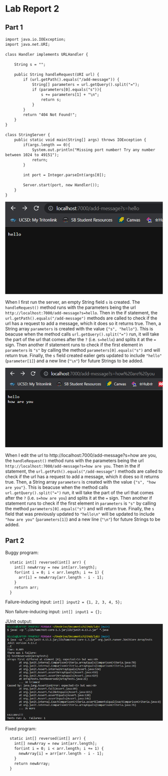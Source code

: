 # **Lab Report 2**
## Part 1
```
import java.io.IOException;
import java.net.URI;

class Handler implements URLHandler {

    String s = "";

    public String handleRequest(URI url) {
        if (url.getPath().equals("/add-message")) {
            String[] parameters = url.getQuery().split("=");
            if (parameters[0].equals("s")){
                s += parameters[1] + "\n";
                return s;
            }
        } 
        return "404 Not Found!";
    }
}

class StringServer {
    public static void main(String[] args) throws IOException {
        if(args.length == 0){
            System.out.println("Missing port number! Try any number between 1024 to 49151");
            return;
        }

        int port = Integer.parseInt(args[0]);

        Server.start(port, new Handler());
    }
}
```
![Image](lr2_p1.2.png)


When I first run the server, an empty String field `s` is created. The `handleRequest()` method runs with the parameters being the url `http://localhost:7000/add-message?s=hello`. Then in the if statement, the `url.getPath().equals("/add-message")` methods are called to check if the url has a request to add a message, which it does so it returns true. Then, a String array `parameters` is created with the value `{"s", "hello"}`. This is beacuse when the method calls `url.getQuery().split("=")` run, it will take the part of the url that comes after the `?` (i.e. `s=hello`) and splits it at the `=` sign. Then another if statement runs to check if the first element in `parameters` is `"s"` by calling the method `parameters[0].equals("s")` and will return true. Finally, the `s` field created ealier gets updated to include `"hello"` (`parameter[1]`) and a new line (`"\n"`) for future Strings to be added.


![Image](lr2_p1.3.png)


When I edit the url to http://localhost:7000/add-message?s=how are you, the `handleRequest()` method runs with the parameters being the url `http://localhost:7000/add-message?s=how are you`. Then in the if statement, the `url.getPath().equals("/add-message")` methods are called to check if the url has a request to add a message, which it does so it returns true. Then, a String array `parameters` is created with the value `{"s", "how are you"}`. This is beacuse when the method calls `url.getQuery().split("=")` run, it will take the part of the url that comes after the `?` (i.e. `s=how are you`) and splits it at the `=` sign. Then another if statement runs to check if the first element in `parameters` is `"s"` by calling the method `parameters[0].equals("s")` and will return true. Finally, the `s` field that was previously updated to `"hello\n"` will be updated to include `"how are you"` (`parameters[1]`) and a new line (`"\n"`) for future Strings to be added.


## Part 2
Buggy program:
```
  static int[] reversed(int[] arr) {
    int[] newArray = new int[arr.length];
    for(int i = 0; i < arr.length; i += 1) {
      arr[i] = newArray[arr.length - i - 1];
    }
    return arr;
  }
 ```
 
 
Failure-inducing input: `int[] input2 = {1, 2, 3, 4, 5};`

Non failure-inducing input: `int[] input1 = {};`

JUnit output:
![Image](lr2_p2.png)

Fixed program:
```
  static int[] reversed(int[] arr) {
    int[] newArray = new int[arr.length];
    for(int i = 0; i < arr.length; i += 1) {
      newArray[i] = arr[arr.length - i - 1];
    }
    return newArray;
  }
```
